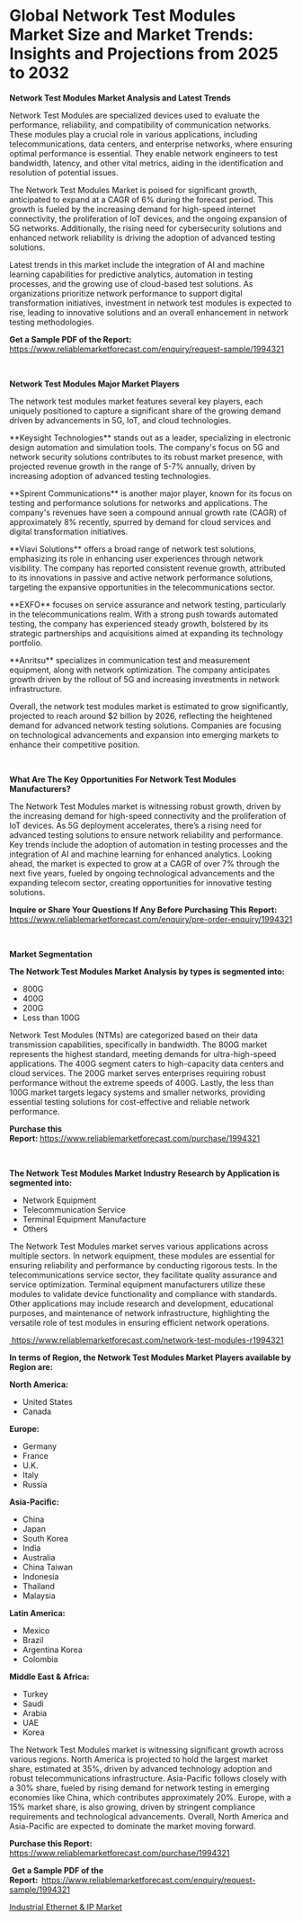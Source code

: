 <p><h1>Global Network Test Modules Market Size and Market Trends: Insights and Projections from 2025 to 2032</h1></p><p><strong>Network Test Modules Market Analysis and Latest Trends</strong></p>
<p><p>Network Test Modules are specialized devices used to evaluate the performance, reliability, and compatibility of communication networks. These modules play a crucial role in various applications, including telecommunications, data centers, and enterprise networks, where ensuring optimal performance is essential. They enable network engineers to test bandwidth, latency, and other vital metrics, aiding in the identification and resolution of potential issues.</p><p>The Network Test Modules Market is poised for significant growth, anticipated to expand at a CAGR of 6% during the forecast period. This growth is fueled by the increasing demand for high-speed internet connectivity, the proliferation of IoT devices, and the ongoing expansion of 5G networks. Additionally, the rising need for cybersecurity solutions and enhanced network reliability is driving the adoption of advanced testing solutions.</p><p>Latest trends in this market include the integration of AI and machine learning capabilities for predictive analytics, automation in testing processes, and the growing use of cloud-based test solutions. As organizations prioritize network performance to support digital transformation initiatives, investment in network test modules is expected to rise, leading to innovative solutions and an overall enhancement in network testing methodologies.</p></p>
<p><strong>Get a Sample PDF of the Report:&nbsp;</strong> <a href="https://www.reliablemarketforecast.com/enquiry/request-sample/1994321?utm_campaign=2321&utm_medium=2&utm_source=Github&utm_content=ia&utm_term=15022025&utm_id=network-test-modules">https://www.reliablemarketforecast.com/enquiry/request-sample/1994321</a></p>
<p>&nbsp;</p>
<p><strong>Network Test Modules Major Market Players</strong></p>
<p><p>The network test modules market features several key players, each uniquely positioned to capture a significant share of the growing demand driven by advancements in 5G, IoT, and cloud technologies. </p><p>**Keysight Technologies** stands out as a leader, specializing in electronic design automation and simulation tools. The company's focus on 5G and network security solutions contributes to its robust market presence, with projected revenue growth in the range of 5-7% annually, driven by increasing adoption of advanced testing technologies.</p><p>**Spirent Communications** is another major player, known for its focus on testing and performance solutions for networks and applications. The company's revenues have seen a compound annual growth rate (CAGR) of approximately 8% recently, spurred by demand for cloud services and digital transformation initiatives.</p><p>**Viavi Solutions** offers a broad range of network test solutions, emphasizing its role in enhancing user experiences through network visibility. The company has reported consistent revenue growth, attributed to its innovations in passive and active network performance solutions, targeting the expansive opportunities in the telecommunications sector.</p><p>**EXFO** focuses on service assurance and network testing, particularly in the telecommunications realm. With a strong push towards automated testing, the company has experienced steady growth, bolstered by its strategic partnerships and acquisitions aimed at expanding its technology portfolio.</p><p>**Anritsu** specializes in communication test and measurement equipment, along with network optimization. The company anticipates growth driven by the rollout of 5G and increasing investments in network infrastructure.</p><p>Overall, the network test modules market is estimated to grow significantly, projected to reach around $2 billion by 2026, reflecting the heightened demand for advanced network testing solutions. Companies are focusing on technological advancements and expansion into emerging markets to enhance their competitive position.</p></p>
<p>&nbsp;</p>
<p><strong>What Are The Key Opportunities For Network Test Modules Manufacturers?</strong></p>
<p><p>The Network Test Modules market is witnessing robust growth, driven by the increasing demand for high-speed connectivity and the proliferation of IoT devices. As 5G deployment accelerates, there’s a rising need for advanced testing solutions to ensure network reliability and performance. Key trends include the adoption of automation in testing processes and the integration of AI and machine learning for enhanced analytics. Looking ahead, the market is expected to grow at a CAGR of over 7% through the next five years, fueled by ongoing technological advancements and the expanding telecom sector, creating opportunities for innovative testing solutions.</p></p>
<p><strong>Inquire or Share Your Questions If Any Before Purchasing This Report:</strong> <a href="https://www.reliablemarketforecast.com/enquiry/pre-order-enquiry/1994321?utm_campaign=2321&utm_medium=2&utm_source=Github&utm_content=ia&utm_term=15022025&utm_id=network-test-modules">https://www.reliablemarketforecast.com/enquiry/pre-order-enquiry/1994321</a></p>
<p>&nbsp;</p>
<p><strong>Market Segmentation</strong></p>
<p><strong>The Network Test Modules Market Analysis by types is segmented into:</strong></p>
<p><ul><li>800G</li><li>400G</li><li>200G</li><li>Less than 100G</li></ul></p>
<p><p>Network Test Modules (NTMs) are categorized based on their data transmission capabilities, specifically in bandwidth. The 800G market represents the highest standard, meeting demands for ultra-high-speed applications. The 400G segment caters to high-capacity data centers and cloud services. The 200G market serves enterprises requiring robust performance without the extreme speeds of 400G. Lastly, the less than 100G market targets legacy systems and smaller networks, providing essential testing solutions for cost-effective and reliable network performance.</p></p>
<p><strong>Purchase this Report:&nbsp;</strong><a href="https://www.reliablemarketforecast.com/purchase/1994321?utm_campaign=2321&utm_medium=2&utm_source=Github&utm_content=ia&utm_term=15022025&utm_id=network-test-modules">https://www.reliablemarketforecast.com/purchase/1994321</a></p>
<p>&nbsp;</p>
<p><strong>The Network Test Modules Market Industry Research by Application is segmented into:</strong></p>
<p><ul><li>Network Equipment</li><li>Telecommunication Service</li><li>Terminal Equipment Manufacture</li><li>Others</li></ul></p>
<p><p>The Network Test Modules market serves various applications across multiple sectors. In network equipment, these modules are essential for ensuring reliability and performance by conducting rigorous tests. In the telecommunications service sector, they facilitate quality assurance and service optimization. Terminal equipment manufacturers utilize these modules to validate device functionality and compliance with standards. Other applications may include research and development, educational purposes, and maintenance of network infrastructure, highlighting the versatile role of test modules in ensuring efficient network operations.</p></p>
<p><a href="https://www.reliablemarketforecast.com/network-test-modules-r1994321?utm_campaign=2321&utm_medium=2&utm_source=Github&utm_content=ia&utm_term=15022025&utm_id=network-test-modules">&nbsp;https://www.reliablemarketforecast.com/network-test-modules-r1994321</a></p>
<p><strong>In terms of Region, the Network Test Modules Market Players available by Region are:</strong></p>
<p>
    <p> <strong> North America: </strong>
        <ul>
            <li>United States</li>
            <li>Canada</li>
        </ul>
        </p> 
    <p> <strong> Europe: </strong>
        <ul>
            <li>Germany</li>
            <li>France</li>
            <li>U.K.</li>
            <li>Italy</li>
            <li>Russia</li>
        </ul>
        </p> 
    <p> <strong> Asia-Pacific: </strong>
        <ul>
            <li>China</li>
            <li>Japan</li>
            <li>South Korea</li>
            <li>India</li>
            <li>Australia</li>
            <li>China Taiwan</li>
            <li>Indonesia</li>
            <li>Thailand</li>
            <li>Malaysia</li>
        </ul>
        </p> 
    <p> <strong> Latin America: </strong>
        <ul>
            <li>Mexico</li>
            <li>Brazil</li>
            <li>Argentina Korea</li>
            <li>Colombia</li>
        </ul>
        </p> 
    <p> <strong> Middle East & Africa: </strong>
        <ul>
            <li>Turkey</li>
            <li>Saudi</li>
            <li>Arabia</li>
            <li>UAE</li>
            <li>Korea</li>
        </ul>
    </p>
    </p>
<p><p>The Network Test Modules market is witnessing significant growth across various regions. North America is projected to hold the largest market share, estimated at 35%, driven by advanced technology adoption and robust telecommunications infrastructure. Asia-Pacific follows closely with a 30% share, fueled by rising demand for network testing in emerging economies like China, which contributes approximately 20%. Europe, with a 15% market share, is also growing, driven by stringent compliance requirements and technological advancements. Overall, North America and Asia-Pacific are expected to dominate the market moving forward.</p></p>
<p><strong>Purchase this Report: </strong><a href="https://www.reliablemarketforecast.com/purchase/1994321?utm_campaign=2321&utm_medium=2&utm_source=Github&utm_content=ia&utm_term=15022025&utm_id=network-test-modules">https://www.reliablemarketforecast.com/purchase/1994321</a></p>
<p>&nbsp;<strong>Get a Sample PDF of the Report:&nbsp;&nbsp;</strong><a href="https://www.reliablemarketforecast.com/enquiry/request-sample/1994321?utm_campaign=2321&utm_medium=2&utm_source=Github&utm_content=ia&utm_term=15022025&utm_id=network-test-modules">https://www.reliablemarketforecast.com/enquiry/request-sample/1994321</a></p>
<p><strong></strong></p>
<p><p><a href="https://github.com/ovtkosle/Market-Research-Report-List-1/blob/main/industrial-ethernet-ip-market.md?utm_campaign=2321&utm_medium=2&utm_source=Github&utm_content=ia&utm_term=15022025&utm_id=network-test-modules">Industrial Ethernet & IP Market</a></p></p>